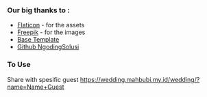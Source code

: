 <div id="top"></div>
<!--
*** Thanks for checking out our wedding invitation template.
*** Don't forget to give the project a star!
*** Thanks again! Now go create something AMAZING! :D
-->

### Our big thanks to :
- [Flaticon](https://flaticon.com) - for the assets
- [Freepik](https://freepik.com) - for the images
- [Base Template](https://technext.github.io/wedding/)
- [Github NgodingSolusi](https://github.com/NgodingSolusi/the-wedding-of-rehan-maulidan)


### To Use
Share with spesific guest
https://wedding.mahbubi.my.id/wedding/?name=Name+Guest

